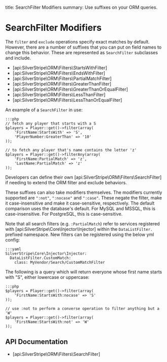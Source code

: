 title: SearchFilter Modifiers
summary: Use suffixes on your ORM queries.

# SearchFilter Modifiers

The `filter` and `exclude` operations specify exact matches by default. However, there are a number of suffixes that
you can put on field names to change this behavior. These are represented as `SearchFilter` subclasses and include.

 * [api:SilverStripe\ORM\Filters\StartsWithFilter]
 * [api:SilverStripe\ORM\Filters\EndsWithFilter] 
 * [api:SilverStripe\ORM\Filters\PartialMatchFilter]
 * [api:SilverStripe\ORM\Filters\GreaterThanFilter]
 * [api:SilverStripe\ORM\Filters\GreaterThanOrEqualFilter]
 * [api:SilverStripe\ORM\Filters\LessThanFilter]
 * [api:SilverStripe\ORM\Filters\LessThanOrEqualFilter]

An example of a `SearchFilter` in use:
	
	:::php
	// fetch any player that starts with a S
	$players = Player::get()->filter(array(
		'FirstName:StartsWith' => 'S',
		'PlayerNumber:GreaterThan' => '10'
	));

	// to fetch any player that's name contains the letter 'z'
	$players = Player::get()->filterAny(array(
		'FirstName:PartialMatch' => 'z',
		'LastName:PartialMatch' => 'z'
	));

Developers can define their own [api:SilverStripe\ORM\Filters\SearchFilter] if needing to extend the ORM filter and exclude behaviors.

These suffixes can also take modifiers themselves. The modifiers currently supported are `":not"`, `":nocase"` and 
`":case"`. These negate the filter, make it case-insensitive and make it case-sensitive, respectively. The default
comparison uses the database's default. For MySQL and MSSQL, this is case-insensitive. For PostgreSQL, this is 
case-sensitive.

Note that all search filters (e.g. `:PartialMatch`) refer to services registered with [api:SilverStripe\Core\Injector\Injector]
within the `DataListFilter.` prefixed namespace. New filters can be registered using the below yml
config:


	:::yaml
	SilverStripe\Core\Injector\Injector:
	  DataListFilter.CustomMatch:
	    class: MyVendor/Search/CustomMatchFilter


The following is a query which will return everyone whose first name starts with "S", either lowercase or uppercase:

	:::php
	$players = Player::get()->filter(array(
		'FirstName:StartsWith:nocase' => 'S'
	));

	// use :not to perform a converse operation to filter anything but a 'W'
	$players = Player::get()->filter(array(
		'FirstName:StartsWith:not' => 'W'
	));

## API Documentation

* [api:SilverStripe\ORM\Filters\SearchFilter]
